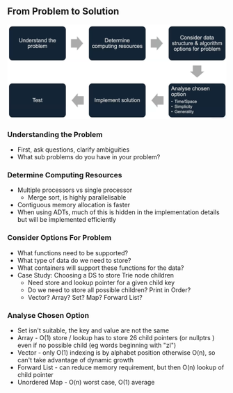 ## From Problem to Solution

![Pasted%20image%2020230526195759.png](/Images/Pasted%20image%2020230526195759.png)

### Understanding the Problem
- First, ask questions, clarify ambiguities
- What sub problems do you have in your problem?

### Determine Computing Resources
- Multiple processors vs single processor
	- Merge sort, is highly parallelisable
- Contiguous memory allocation is faster
- When using ADTs, much of this is hidden in the implementation details but will be implemented efficiently

### Consider Options For Problem
- What functions need to be supported?
- What type of data do we need to store?
- What containers will support these functions for the data?
- Case Study: Choosing a DS to store Trie node children
	- Need store and lookup pointer for a given child key
	- Do we need to store all possible children? Print in Order?
	- Vector? Array? Set? Map? Forward List?

### Analyse Chosen Option
- Set isn't suitable, the key and value are not the same
- Array - O(1) store / lookup has to store 26 child pointers (or nullptrs ) even if no possible child (eg words beginning with "zl")
- Vector - only O(1) indexing is by alphabet position otherwise O(n), so can't take advantage of dynamic growth
- Forward List - can reduce memory requirement, but then O(n) lookup of child pointer
- Unordered Map - O(n) worst case, O(1) average